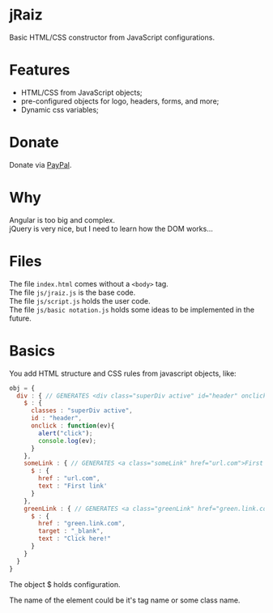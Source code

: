 # jRaiz
Basic HTML/CSS constructor from JavaScript configurations.

# Features
- HTML/CSS from JavaScript objects;
- pre-configured objects for logo, headers, forms, and more;
- Dynamic css variables;

# Donate
Donate via <a href="https://www.paypal.com/cgi-bin/webscr?cmd=_donations&business=WEMSKL3F4GNEU&lc=US&item_name=jRaiz&item_number=jraiz&currency_code=USD&bn=PP%2dDonationsBF%3abtn_donateCC_LG%2egif%3aNonHosted" target="_blank">PayPal</a>.

# Why
Angular is too big and complex.<br>
jQuery is very nice, but I need to learn how the DOM works...<br>

# Files
The file <code>index.html</code> comes without a <code>&lt;body&gt;</code> tag.<br>
The file <code>js/jraiz.js</code> is the base code.<br>
The file <code>js/script.js</code> holds the user code.<br>
The file <code>js/basic notation.js</code> holds some ideas to be implemented in the future.<br>

# Basics
You add HTML structure and CSS rules from javascript objects, like:

```javascript
obj = {
  div : { // GENERATES <div class="superDiv active" id="header" onclick="function(ev){...}">...</div>
    $ : {
      classes : "superDiv active",
      id : "header",
      onclick : function(ev){
        alert("click");
        console.log(ev);
      }
    },
    someLink : { // GENERATES <a class="someLink" href="url.com">First link</a>
      $ : {
        href : "url.com",
        text : "First link'
      }
    },
    greenLink : { // GENERATES <a class="greenLink" href="green.link.com">Click here!</a>
      $ : {
        href : "green.link.com",
        target : "_blank",
        text : "Click here!"
      }
    }
  }
}
```
The object $ holds configuration.

The name of the element could be it's tag name or some class name.
